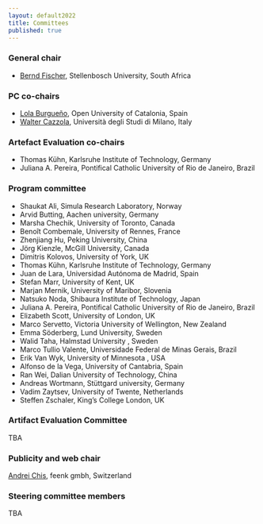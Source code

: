 ```yaml
---
layout: default2022
title: Committees
published: true
---
```


### General chair

* [Bernd Fischer](http://www.cs.sun.ac.za/~bfischer), Stellenbosch University, South Africa

### PC co-chairs

* [Lola Burgueño](https://twitter.com/LolaBurgueno), Open University of Catalonia, Spain
* [Walter Cazzola](http://cazzola.di.unimi.it), Università degli Studi di Milano, Italy

### Artefact Evaluation co-chairs

* Thomas Kühn, Karlsruhe Institute of Technology, Germany
* Juliana A. Pereira, Pontifical Catholic University of Rio de Janeiro, Brazil


### Program committee

* Shaukat Ali, Simula Research Laboratory, Norway
* Arvid Butting, Aachen university, Germany
* Marsha Chechik, University of Toronto, Canada
* Benoît Combemale, University of Rennes, France
* Zhenjiang Hu, Peking University, China
* Jörg Kienzle, McGill University, Canada
* Dimitris Kolovos, University of York, UK
* Thomas Kühn, Karlsruhe Institute of Technology, Germany
* Juan de Lara, Universidad Autónoma de Madrid, Spain
* Stefan Marr, University of Kent, UK
* Marjan Mernik, University of Maribor, Slovenia
* Natsuko Noda, Shibaura Institute of Technology, Japan
* Juliana A. Pereira, Pontifical Catholic University of Rio de Janeiro, Brazil
* Elizabeth Scott, University of London, UK
* Marco Servetto, Victoria University of Wellington, New Zealand
* Emma Söderberg, Lund University, Sweden
* Walid Taha, Halmstad University , Sweden
* Marco Tullio Valente, Universidade Federal de Minas Gerais, Brazil
* Erik Van Wyk, University of Minnesota , USA
* Alfonso de la Vega, University of Cantabria, Spain
* Ran Wei, Dalian University of Technology, China
* Andreas Wortmann, Stüttgard university, Germany
* Vadim Zaytsev, University of Twente, Netherlands
* Steffen Zschaler, King’s College London, UK

### Artifact Evaluation Committee

TBA

### Publicity and web chair

[Andrei Chis](https://twitter.com/Chis_Andrei), feenk gmbh, Switzerland

### Steering committee members

TBA
